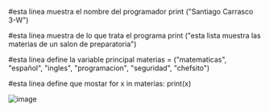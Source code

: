 #esta linea muestra el nombre del programador 
print ("Santiago Carrasco 3-W")

#esta linea muestra de lo que trata el programa 
print ("esta lista muestra las materias de un salon de preparatoria") 

#esta linea define la variable principal
materias = ("matematicas", "español", "ingles", "programacion",  "seguridad", "chefsito") 

#esta linea define que mostar 
for x in materias: 
  print(x) 

![image](https://github.com/user-attachments/assets/287ed5dc-848c-4362-b0d1-1fe6aa7c6010)
